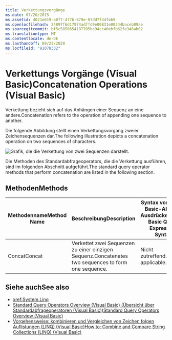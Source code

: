 ```yaml
---
title: Verkettungsvorgänge
ms.date: 07/20/2015
ms.assetid: 4021e019-a8f7-477b-879e-07dd7f44feb9
ms.openlocfilehash: 24897f6d17974adffd9e00831e00244baceb09ae
ms.sourcegitcommit: bf5c5850654187705bc94cc40ebfb62fe346ab02
ms.translationtype: MT
ms.contentlocale: de-DE
ms.lasthandoff: 09/23/2020
ms.locfileid: "91078332"
---
```

# <a name="concatenation-operations-visual-basic"></a><span data-ttu-id="04bc1-102">Verkettungs Vorgänge (Visual Basic)</span><span class="sxs-lookup"><span data-stu-id="04bc1-102">Concatenation Operations (Visual Basic)</span></span>

<span data-ttu-id="04bc1-103">Verkettung bezieht sich auf das Anhängen einer Sequenz an eine andere.</span><span class="sxs-lookup"><span data-stu-id="04bc1-103">Concatenation refers to the operation of appending one sequence to another.</span></span>  
  
 <span data-ttu-id="04bc1-104">Die folgende Abbildung stellt einen Verkettungsvorgang zweier Zeichensequenzen dar.</span><span class="sxs-lookup"><span data-stu-id="04bc1-104">The following illustration depicts a concatenation operation on two sequences of characters.</span></span>  
  
 ![Grafik, die die Verkettung von zwei Sequenzen darstellt.](./media/concatenation-operations/concatenation-two-sequences.png)  
  
 <span data-ttu-id="04bc1-106">Die Methoden des Standardabfrageoperators, die die Verkettung ausführen, sind im folgenden Abschnitt aufgeführt.</span><span class="sxs-lookup"><span data-stu-id="04bc1-106">The standard query operator methods that perform concatenation are listed in the following section.</span></span>  
  
## <a name="methods"></a><span data-ttu-id="04bc1-107">Methoden</span><span class="sxs-lookup"><span data-stu-id="04bc1-107">Methods</span></span>  
  
|<span data-ttu-id="04bc1-108">Methodenname</span><span class="sxs-lookup"><span data-stu-id="04bc1-108">Method Name</span></span>|<span data-ttu-id="04bc1-109">Beschreibung</span><span class="sxs-lookup"><span data-stu-id="04bc1-109">Description</span></span>|<span data-ttu-id="04bc1-110">Syntax von Visual Basic-Abfrage Ausdrücken</span><span class="sxs-lookup"><span data-stu-id="04bc1-110">Visual Basic Query Expression Syntax</span></span>|<span data-ttu-id="04bc1-111">Weitere Informationen</span><span class="sxs-lookup"><span data-stu-id="04bc1-111">More Information</span></span>|  
|-----------------|-----------------|------------------------------------------|----------------------|  
|<span data-ttu-id="04bc1-112">Concat</span><span class="sxs-lookup"><span data-stu-id="04bc1-112">Concat</span></span>|<span data-ttu-id="04bc1-113">Verkettet zwei Sequenzen zu einer einzigen Sequenz.</span><span class="sxs-lookup"><span data-stu-id="04bc1-113">Concatenates two sequences to form one sequence.</span></span>|<span data-ttu-id="04bc1-114">Nicht zutreffend.</span><span class="sxs-lookup"><span data-stu-id="04bc1-114">Not applicable.</span></span>|<xref:System.Linq.Enumerable.Concat%2A?displayProperty=nameWithType><br /><br /> <xref:System.Linq.Queryable.Concat%2A?displayProperty=nameWithType>|  
  
## <a name="see-also"></a><span data-ttu-id="04bc1-115">Siehe auch</span><span class="sxs-lookup"><span data-stu-id="04bc1-115">See also</span></span>

- <xref:System.Linq>
- [<span data-ttu-id="04bc1-116">Standard Query Operators Overview (Visual Basic) (Übersicht über Standardabfrageoperatoren (Visual Basic))</span><span class="sxs-lookup"><span data-stu-id="04bc1-116">Standard Query Operators Overview (Visual Basic)</span></span>](standard-query-operators-overview.md)
- [<span data-ttu-id="04bc1-117">Vorgehensweise: kombinieren und Vergleichen von Zeichen folgen Auflistungen (LINQ) (Visual Basic)</span><span class="sxs-lookup"><span data-stu-id="04bc1-117">How to: Combine and Compare String Collections (LINQ) (Visual Basic)</span></span>](how-to-combine-and-compare-string-collections-linq.md)
